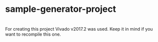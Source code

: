 # sample-generator-project
#
#
For creating this project Vivado v2017.2 was used.
Keep it in mind if you want to recompile this one.
